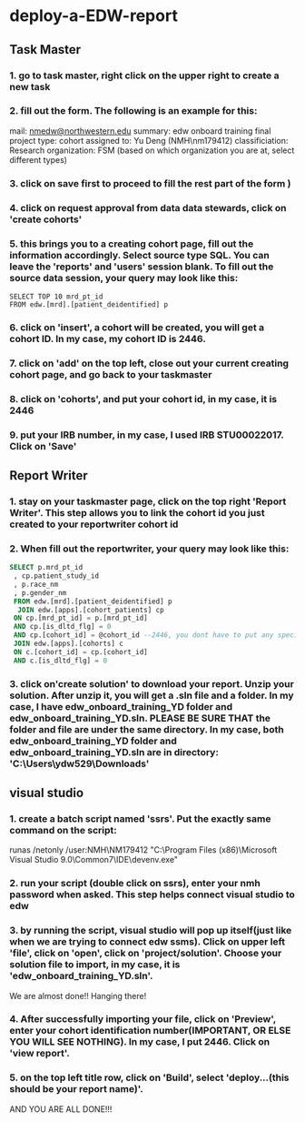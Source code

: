 # deploy-a-EDW-report
## Task Master
### 1. go to task master,  right click on the upper right to create a new task 
### 2. fill out the form. The following is an example for this: 
  mail: nmedw@northwestern.edu
  summary: edw onboard training final project 
  type: cohort 
  assigned to: Yu Deng (NMH\nm179412)
  classificiation: Research 
  organization: FSM (based on which organization you are at, select different types)
### 3. click on save first to proceed to fill the rest part of the form )
### 4. click on request approval from data data stewards, click on 'create cohorts' 
### 5. this brings you to a creating cohort page, fill out the information accordingly. Select source type SQL. You can leave the 'reports' and 'users' session blank. To fill out the source data session, your query may look like this: 
``` 
SELECT TOP 10 mrd_pt_id
FROM edw.[mrd].[patient_deidentified] p
```
### 6. click on 'insert', a cohort will be created, you will get a cohort ID. In my case, my cohort ID is 2446. 
### 7. click on 'add' on the top left, close out your current creating cohort page, and go back to your taskmaster 
### 8. click on 'cohorts', and put your cohort id, in my case, it is 2446 
### 9. put your IRB number, in my case, I used IRB STU00022017. Click on 'Save'

## Report Writer 
### 1. stay on your taskmaster page, click on the top right 'Report Writer'. This step allows you to link the cohort id you just created to your reportwriter cohort id 
### 2. When fill out the reportwriter, your query may look like this: 
```SQL
SELECT p.mrd_pt_id
 , cp.patient_study_id
 , p.race_nm
 , p.gender_nm
 FROM edw.[mrd].[patient_deidentified] p
  JOIN edw.[apps].[cohort_patients] cp
 ON cp.[mrd_pt_id] = p.[mrd_pt_id]
 AND cp.[is_dltd_flg] = 0
 AND cp.[cohort_id] = @cohort_id --2446, you dont have to put any specific cohort_id here, it will automatically be linked to the cohort of your taskmaster 
 JOIN edw.[apps].[cohorts] c
 ON c.[cohort_id] = cp.[cohort_id]
 AND c.[is_dltd_flg] = 0
```
### 3. click on'create solution' to download your report. Unzip your solution. After unzip it, you will get a .sln file and a folder. In my case, I have edw_onboard_training_YD folder and edw_onboard_training_YD.sln. PLEASE BE SURE THAT the folder and file are under the same directory. In my case, both  edw_onboard_training_YD folder and edw_onboard_training_YD.sln are in directory: 'C:\Users\ydw529\Downloads'

## visual studio 
### 1. create a batch script named 'ssrs'. Put the exactly same command on the script: 
runas /netonly /user:NMH\NM179412 "C:\Program Files (x86)\Microsoft Visual Studio 9.0\Common7\IDE\devenv.exe"
### 2. run your script (double click on ssrs), enter your nmh password when asked. This step helps connect visual studio to edw
### 3. by running the script, visual studio will pop up itself(just like when we are trying to connect edw ssms). Click on upper left 'file', click on 'open', click on 'project/solution'. Choose your solution file to import, in my case, it is 'edw_onboard_training_YD.sln'. 
 We are almost done!! Hanging there! 
### 4. After successfully importing your file, click on 'Preview', enter your cohort identification number(IMPORTANT, OR ELSE YOU WILL SEE NOTHING). In my case, I put 2446. Click on 'view report'. 
### 5. on the top left title row, click on 'Build', select 'deploy...(this should be your report name)'. 

AND YOU ARE ALL DONE!!! 




